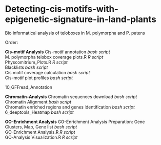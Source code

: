 # Detecting-cis-motifs-with-epigenetic-signature-in-land-plants
Bio informatical analysis of teloboxes in M. polymorpha and P. patens

Order: 

**Cis-motif Analysis**
Cis-motif annotation *bash script*<br />
M. polymorpha telobox coverage plots.R *R script*<br />
Physcomitrium_Plots.R *R script*<br />
Blacklists *bash script*<br />
Cis motif coverage calculation *bash script*<br />
Cis-motif plot profiles *bash script*<br />

10_GFFread_Annotation

**Chromatin-Analysis**
Chromatin sequences download *bash script*<br />
Chromatin Alignment *bash script*<br />
Chromatin enriched regions and genes Identification *bash script*<br />
6_deeptools_Heatmap *bash script*

**GO-Enrichment Analysis**
GO-Enrichment Analysis Preparation: Gene Clusters, Map, Gene list *bash script* <br />
GO-Enrichment Analysis.R *R script*<br />
GO-Analysis Visualization.R *R script*<br />
